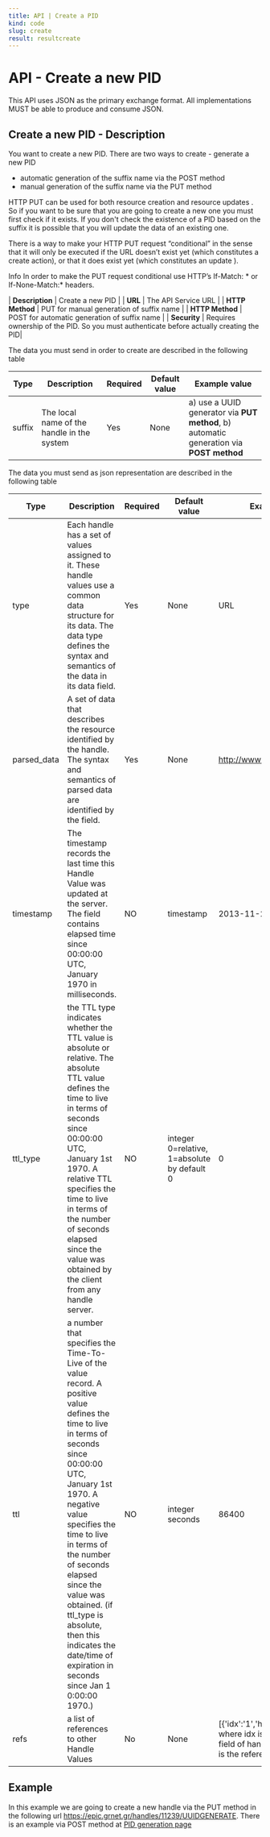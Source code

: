 ```yaml
---
title: API | Create a PID
kind: code
slug: create
result: resultcreate
---
```


# API - Create a new PID

This API uses JSON as the primary exchange format. All implementations MUST be able to produce and consume JSON.

## Create a new PID - Description

You want to create a new PID. There are two ways to create - generate a new PID 

- automatic generation of the suffix name via the POST method
- manual generation of the suffix name via the PUT method

HTTP PUT can be used for both resource creation and resource updates .
So if you want to be sure that you are going to create a new one you must first check if it exists. If you don't check the existence of a PID based on the suffix it is possible that you will update the data of an existing one. 

There is a way to make your HTTP PUT request “conditional” in the sense that it will only be executed if the URL doesn’t exist yet (which constitutes a create action), or that it does exist yet (which constitutes an update ). 

<p class="text-warning"><span class="label label-success">Info</span> In order to make the PUT request conditional use HTTP’s If-Match: * or If-None-Match:* headers.</p>

| **Description** | Create a new PID |
| **URL**         | The API Service URL  |
| **HTTP Method** | PUT for manual generation of suffix name                       |
| **HTTP Method** | POST for automatic generation of suffix name                       |
| **Security**    | Requires ownership of the PID. So you must authenticate before actually creating the PID|

The data you must send in order to create are described in the following table 


Type | Description | Required | Default value | Example value |
------|-------------|----------|---------------|---------------|
suffix | The local name of the handle in the system | Yes | None | a) use a UUID generator via **PUT method**, b) automatic generation via **POST method** |

The data you must send as json representation are described in the following table 

Type | Description | Required | Default value | Example value |
------|-------------|----------|---------------|---------------|
type |Each handle has a set of values assigned to it.  These handle values use a common data structure for its data. The data type defines the syntax and semantics of the data in its data field.  | Yes | None | URL |
parsed_data|A set of data that describes the resource identified by the handle. The syntax and semantics of parsed data are identified by the <type> field.|Yes|None|http://www.grnet.gr
timestamp|The timestamp records the last time this Handle Value was updated at the server. The field contains elapsed time since 00:00:00 UTC, January 1970 in milliseconds.|NO|timestamp|2013-11-26T11:58:14Z
ttl_type|the TTL type indicates whether the TTL value is absolute or relative.  The absolute TTL value defines the time to live in terms of seconds since 00:00:00 UTC, January 1st 1970.  A relative TTL specifies the time to live in terms of the number of seconds elapsed since the value was obtained by the client from any handle server.|NO|integer 0=relative, 1=absolute by default 0|0|
ttl|a number that specifies the Time-To- Live of the value record. A positive value defines the time to live in terms of seconds since 00:00:00 UTC, January 1st 1970. A negative value specifies the time to live in terms of the number of seconds elapsed since the value was obtained. (if ttl_type is absolute, then this indicates the date/time of expiration in seconds since Jan 1 0:00:00 1970.) |NO|integer seconds |86400|
refs|a list of references to other Handle Values| No| None| [{'idx':'1','handle':'11239/12'}] where idx is the value for index field of handle data, and handle is the referenced handle value 

## Example

In this example we are going to create a new handle via the PUT method  in the following url https://epic.grnet.gr/handles/11239/UUIDGENERATE. There is an example via POST method at [PID generation page][PIDGEN]

[PIDGEN]: /guides/api-generation/
